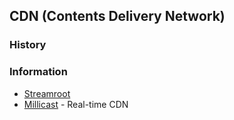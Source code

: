 

## CDN (Contents Delivery Network)

### History


### Information
- [Streamroot](https://streamroot.io/)
- [Millicast](https://millicast.com/) - Real-time CDN



